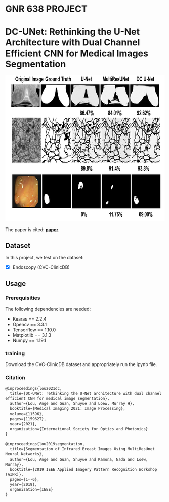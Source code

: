 # GNR 638 PROJECT 
# DC-UNet: Rethinking the U-Net Architecture with Dual Channel Efficient CNN for Medical Images Segmentation
<div align=center><img src="https://github.com/AngeLouCN/DC-UNet/blob/main/results/result.PNG" width="784" height="462" alt="Result"/></div>

The paper is cited:
[**paper**](https://arxiv.org/abs/2006.00414).

## Dataset

In this project, we test on the dataset:

- [x] Endoscopy (CVC-ClinicDB)

## Usage

### Prerequisities

The following dependencies are needed:

- Kearas == 2.2.4
- Opencv == 3.3.1
- Tensorflow == 1.10.0
- Matplotlib == 3.1.3
- Numpy == 1.19.1

### training

Download the CVC-ClinicDB dataset and appropriately run the ipynb file.

### Citation

```
@inproceedings{lou2021dc,
  title={DC-UNet: rethinking the U-Net architecture with dual channel efficient CNN for medical image segmentation},
  author={Lou, Ange and Guan, Shuyue and Loew, Murray H},
  booktitle={Medical Imaging 2021: Image Processing},
  volume={11596},
  pages={115962T},
  year={2021},
  organization={International Society for Optics and Photonics}
}

@inproceedings{lou2019segmentation,
  title={Segmentation of Infrared Breast Images Using MultiResUnet Neural Networks},
  author={Lou, Ange and Guan, Shuyue and Kamona, Nada and Loew, Murray},
  booktitle={2019 IEEE Applied Imagery Pattern Recognition Workshop (AIPR)},
  pages={1--6},
  year={2019},
  organization={IEEE}
}
```

